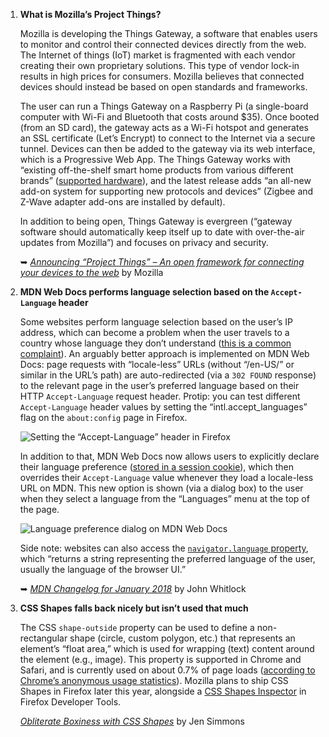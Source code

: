 1. **What is Mozilla’s Project Things?**

   Mozilla is developing the Things Gateway, a software that enables users to monitor and control their connected devices directly from the web. The Internet of things (IoT) market is fragmented with each vendor creating their own proprietary solutions. This type of vendor lock-in results in high prices for consumers. Mozilla believes that connected devices should instead be based on open standards and frameworks.

   The user can run a Things Gateway on a Raspberry Pi (a single-board computer with Wi-Fi and Bluetooth that costs around $35). Once booted (from an SD card), the gateway acts as a Wi-Fi hotspot and generates an SSL certificate (Let’s Encrypt) to connect to the Internet via a secure tunnel. Devices can then be added to the gateway via its web interface, which is a Progressive Web App. The Things Gateway works with “existing off-the-shelf smart home products from various different brands” ([supported hardware](https://github.com/mozilla-iot/wiki/wiki/Supported-Hardware)), and the latest release adds “an all-new add-on system for supporting new protocols and devices” (Zigbee and Z-Wave adapter add-ons are installed by default).

   In addition to being open, Things Gateway is evergreen (“gateway software should automatically keep itself up to date with over-the-air updates from Mozilla”) and focuses on privacy and security.

   ➥ *[Announcing “Project Things” – An open framework for connecting your devices to the web](https://blog.mozilla.org/blog/2018/02/06/announcing-project-things-open-framework-connecting-devices-web/)* by Mozilla

1. **MDN Web Docs performs language selection based on the `Accept-Language` header**

   Some websites perform language selection based on the user’s IP address, which can become a problem when the user travels to a country whose language they don’t understand ([this is a common complaint](https://twitter.com/DasSurma/status/893588422237073413)). An arguably better approach is implemented on MDN Web Docs: page requests with “locale-less” URLs (without “/en-US/” or similar in the URL’s path) are auto-redirected (via a `302 FOUND` response) to the relevant page in the user’s preferred language based on their HTTP `Accept-Language` request header. Protip: you can test different `Accept-Language` header values by setting the “intl.accept_languages” flag on the `about:config` page in Firefox.

   ![Setting the “Accept-Language” header in Firefox](https://dl.dropboxusercontent.com/s/5pok233hzpnvech/firefox-accept-languages-flag.png?dl=0)

   In addition to that, MDN Web Docs now allows users to explicitly declare their language preference ([stored in a session cookie](https://twitter.com/JakubBoucek/status/970287234585939968)), which then overrides their `Accept-Language` value whenever they load a locale-less URL on MDN. This new option is shown (via a dialog box) to the user when they select a language from the “Languages” menu at the top of the page.

   ![Language preference dialog on MDN Web Docs](https://dl.dropboxusercontent.com/s/1mlm4d7lrpua93w/mdn-language-preference-dialog.png?dl=0)

   Side note: websites can also access the [`navigator.language` property](https://developer.mozilla.org/docs/Web/API/NavigatorLanguage/language), which “returns a string representing the preferred language of the user, usually the language of the browser UI.”

   ➥ *[MDN Changelog for January 2018](https://mozilla.github.io/meao/2018/02/07/mdn-changelog/)* by John Whitlock

1. **CSS Shapes falls back nicely but isn’t used that much**

   The CSS `shape-outside` property can be used to define a non-rectangular shape (circle, custom polygon, etc.) that represents an element’s “float area,” which is used for wrapping (text) content around the element (e.g., image). This property is supported in Chrome and Safari, and is currently used on about 0.7% of page loads ([according to Chrome’s anonymous usage statistics](https://www.chromestatus.com/metrics/css/popularity)). Mozilla plans to ship CSS Shapes in Firefox later this year, alongside a [CSS Shapes Inspector](https://twitter.com/rachelandrew/status/964083748210905088) in Firefox Developer Tools.

   *[Obliterate Boxiness with CSS Shapes](https://www.youtube.com/watch?v=pOB75oTNhw0)* by Jen Simmons
